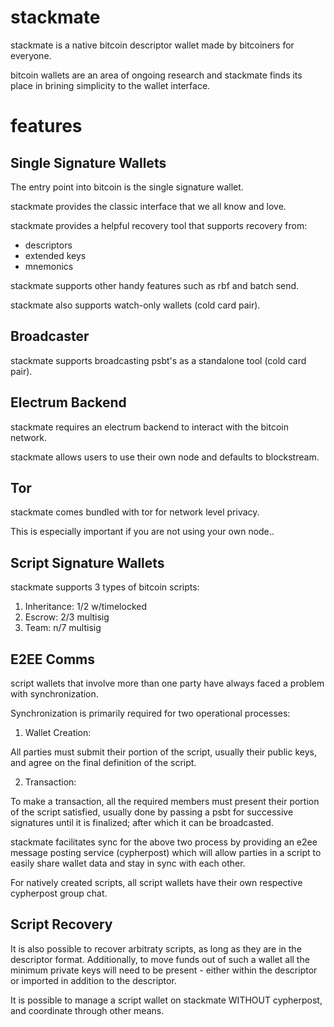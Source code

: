 # stackmate 

stackmate is a native bitcoin descriptor wallet made by bitcoiners for everyone.

bitcoin wallets are an area of ongoing research and stackmate finds its place in brining simplicity to the wallet interface.

# features

## Single Signature Wallets

The entry point into bitcoin is the single signature wallet. 

stackmate provides the classic interface that we all know and love.

stackmate provides a helpful recovery tool that supports recovery from:

- descriptors
- extended keys
- mnemonics

stackmate supports other handy features such as rbf and batch send.

stackmate also supports watch-only wallets (cold card pair).

## Broadcaster

stackmate supports broadcasting psbt's as a standalone tool (cold card pair). 

## Electrum Backend

stackmate requires an electrum backend to interact with the bitcoin network.

stackmate allows users to use their own node and defaults to blockstream.

## Tor

stackmate comes bundled with tor for network level privacy.

This is especially important if you are not using your own node..

## Script Signature Wallets

stackmate supports 3 types of bitcoin scripts:

1. Inheritance: 1/2 w/timelocked
2. Escrow: 2/3 multisig
3. Team: n/7 multisig

## E2EE Comms

script wallets that involve more than one party have always faced a problem with synchronization.

Synchronization is primarily required for two operational processes:

1. Wallet Creation:

All parties must submit their portion of the script, usually their public keys, and agree on the final definition of the 
script.

2. Transaction: 

To make a transaction, all the required members must present their portion of the script satisfied, usually done by 
passing a psbt for successive signatures until it is finalized; after which it can be broadcasted.

stackmate facilitates sync for the above two process by providing an e2ee message posting service (cypherpost) which will 
allow parties in a script to easily share wallet data and stay in sync with each other.

For natively created scripts, all script wallets have their own respective cypherpost group chat.

## Script Recovery

It is also possible to recover arbitraty scripts, as long as they are in the descriptor format. Additionally, to move funds 
out of such a wallet all the minimum private keys will need to be present - either within the descriptor or imported in 
addition to the descriptor.

It is possible to manage a script wallet on stackmate WITHOUT cypherpost, and coordinate through other means.


